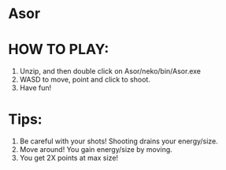 # Asor
# HOW TO PLAY:

1. Unzip, and then double click on Asor/neko/bin/Asor.exe
2. WASD to move, point and click to shoot.
3. Have fun!

# Tips:

1. Be careful with your shots! Shooting drains your energy/size.
2. Move around! You gain energy/size by moving.
3. You get 2X points at max size!
